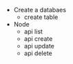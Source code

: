


- Create a databaes
    - create table
- Node
    - api list
    - api create
    - api update
    - api delete
